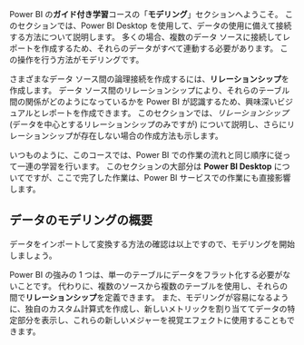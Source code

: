 Power BI の**ガイド付き学習**コースの「**モデリング**」セクションへようこそ。 このセクションでは、Power BI Desktop を使用して、データの使用に備えて接続する方法について説明します。 多くの場合、複数のデータ ソースに接続してレポートを作成するため、それらのデータがすべて連動する必要があります。 この操作を行う方法がモデリングです。

さまざまなデータ ソース間の論理接続を作成するには、**リレーションシップ**を作成します。 データ ソース間のリレーションシップにより、それらのテーブル間の関係がどのようになっているかを Power BI が認識するため、興味深いビジュアルとレポートを作成できます。 このセクションでは、*リレーションシップ* (データを中心とするリレーションシップのみですが) について説明し、さらにリレーションシップが存在しない場合の作成方法も示します。

いつものように、このコースでは、Power BI での作業の流れと同じ順序に従って一連の学習を行います。 このセクションの大部分は **Power BI Desktop** についてですが、ここで完了した作業は、Power BI サービスでの作業にも直接影響します。

## <a name="introduction-to-modeling-your-data"></a>データのモデリングの概要
データをインポートして変換する方法の確認は以上ですので、モデリングを開始しましょう。

Power BI の強みの 1 つは、単一のテーブルにデータをフラット化する必要がないことです。 代わりに、複数のソースから複数のテーブルを使用し、それらの間で**リレーションシップ**を定義できます。 また、モデリングが容易になるように、独自のカスタム計算式を作成し、新しいメトリックを割り当ててデータの特定部分を表示し、これらの新しいメジャーを視覚エフェクトに使用することもできます。

